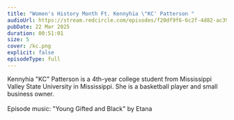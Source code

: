 ```yaml
---
title: "Women's History Month Ft. Kennyhia \"KC' Patterson "
audioUrl: https://stream.redcircle.com/episodes/f20df9f6-6c2f-4d82-ac39-4933e203c571/stream.mp3
pubDate: 22 Mar 2025
duration: 00:51:01
size: 5
cover: /kc.png
explicit: false
episodeType: full
---
```

Kennyhia "KC" Patterson is a 4th-year college student from Mississippi Valley State University in Mississippi. She is a basketball player and small business owner. \
\
Episode music: "Young Gifted and Black" by Etana